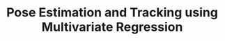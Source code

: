 ---
title: "Pose Estimation and Tracking using Multivariate Regression"
year: 2008
pdf_url: "http://www.robots.ox.ac.uk/~phst/Papers/2008/PRL/prl.pdf"
category: "vision"
author_list: "Arasanathan Thayanantha, R. Navaratnam, Bjorn Stenger"
grant: "NULL"
pub_in: "In Pattern Recognition Letters"
---